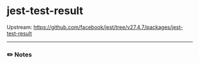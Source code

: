 # jest-test-result

Upstream: https://github.com/facebook/jest/tree/v27.4.7/packages/jest-test-result

---

### :pencil2: Notes
